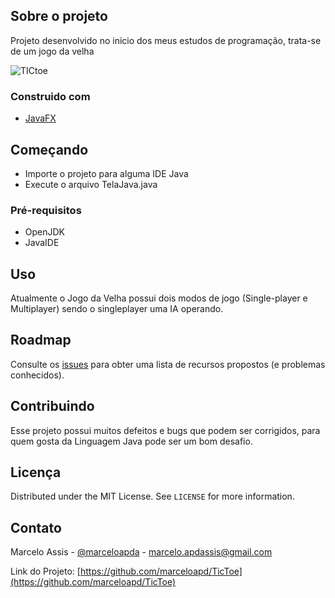 ## Sobre o projeto

Projeto desenvolvido no inicio dos meus estudos de programação, trata-se de um jogo da velha

![TICtoe](https://user-images.githubusercontent.com/71731452/111336764-48b30a00-8654-11eb-96fe-4e01cd9fd17a.gif)


### Construido com

* [JavaFX](https://openjfx.io/)


## Começando

* Importe o projeto para alguma IDE Java
* Execute o arquivo TelaJava.java


### Pré-requisitos

* OpenJDK
* JavaIDE
   
## Uso

Atualmente o Jogo da Velha possui dois modos de jogo (Single-player e Multiplayer) sendo o singleplayer uma IA operando.

## Roadmap

Consulte os [issues](https://github.com/marceloapd/PlantaloT/issues) para obter uma lista de recursos propostos (e problemas conhecidos).


## Contribuindo

Esse projeto possui muitos defeitos e bugs que podem ser corrigidos, para quem gosta da Linguagem Java pode ser um bom desafio.

## Licença

Distributed under the MIT License. See `LICENSE` for more information.

## Contato

Marcelo Assis - [@marceloapda](https://twitter.com/marceloapda) - marcelo.apdassis@gmail.com

Link do Projeto: [https://github.com/marceloapd/TicToe](https://github.com/marceloapd/TicToe)

